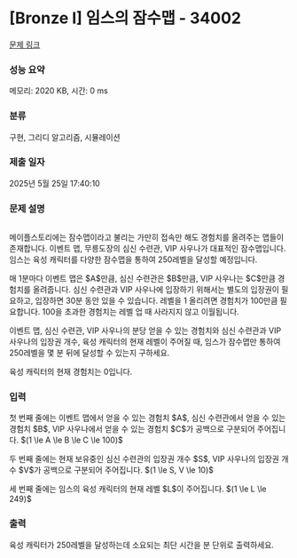 # [Bronze I] 임스의 잠수맵 - 34002 

[문제 링크](https://www.acmicpc.net/problem/34002) 

### 성능 요약

메모리: 2020 KB, 시간: 0 ms

### 분류

구현, 그리디 알고리즘, 시뮬레이션

### 제출 일자

2025년 5월 25일 17:40:10

### 문제 설명

<p style="text-align: center;"><img alt="" src=""></p>

<p>메이플스토리에는 잠수맵이라고 불리는 가만히 접속만 해도 경험치를 올려주는 맵들이 존재합니다. 이벤트 맵, 무릉도장의 심신 수련관, VIP 사우나가 대표적인 잠수맵입니다. 임스는 육성 캐릭터를 다양한 잠수맵을 통하여 250레벨을 달성할 예정입니다.</p>

<p>매 1분마다 이벤트 맵은 $A$만큼, 심신 수련관은 $B$만큼, VIP 사우나는 $C$만큼 경험치를 올려줍니다. 심신 수련관과 VIP 사우나에 입장하기 위해서는 별도의 입장권이 필요하고, 입장하면 30분 동안 있을 수 있습니다. 레벨을 1 올리려면 경험치가 100만큼 필요합니다. 100을 초과한 경험치는 레벨 업 때 사라지지 않고 이월됩니다.</p>

<p>이벤트 맵, 심신 수련관, VIP 사우나의 분당 얻을 수 있는 경험치와 심신 수련관과 VIP 사우나의 입장권 개수, 육성 캐릭터의 현재 레벨이 주어질 때, 임스가 잠수맵만 통하여 250레벨을 몇 분 뒤에 달성할 수 있는지 구하세요.</p>

<p>육성 캐릭터의 현재 경험치는 0입니다.</p>

### 입력 

 <p>첫 번째 줄에는 이벤트 맵에서 얻을 수 있는 경험치 $A$, 심신 수련관에서 얻을 수 있는 경험치 $B$, VIP 사우나에서 얻을 수 있는 경험치 $C$가 공백으로 구분되어 주어집니다. $(1 \le A \le B \le C \le 100)$</p>

<p>두 번째 줄에는 현재 보유중인 심신 수련관의 입장권 개수 $S$, VIP 사우나의 입장권 개수 $V$가 공백으로 구분되어 주어집니다. $(1 \le S, V \le 10)$</p>

<p>세 번째 줄에는 임스의 육성 캐릭터의 현재 레벨 $L$이 주어집니다. $(1 \le L \le 249)$</p>

### 출력 

 <p>육성 캐릭터가 250레벨을 달성하는데 소요되는 최단 시간을 분 단위로 출력하세요.</p>


